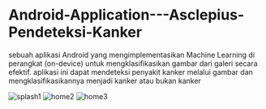 # Android-Application---Asclepius-Pendeteksi-Kanker

sebuah aplikasi Android yang mengimplementasikan Machine Learning di perangkat (on-device) untuk
mengklasifikasikan gambar dari galeri secara efektif. aplikasi ini dapat mendeteksi penyakit kanker melalui gambar dan mengklasifikasikannya menjadi kanker atau bukan kanker

![splash1](https://github.com/rivanansar/Android-Application---Asclepius-Pendeteksi-Kanker/assets/122036556/da429aca-14c3-4321-90ee-07cbf4b1fd20)
![home2](https://github.com/rivanansar/Android-Application---Asclepius-Pendeteksi-Kanker/assets/122036556/4b5c9e8f-83d5-4c60-a2f5-aad6502d23d3)
![home3](https://github.com/rivanansar/Android-Application---Asclepius-Pendeteksi-Kanker/assets/122036556/fbe150cd-7a85-4cda-8da0-724d498d83a4)

